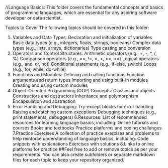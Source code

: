 //Language Basics:
This folder covers the fundamental concepts and basics of programming languages, which are essential for any aspiring software developer or data scientist.

Topics to Cover
The following topics should be covered in this folder:

1. Variables and Data Types:
Declaration and initialization of variables
Basic data types (e.g., integers, floats, strings, booleans)
Complex data types (e.g., lists, arrays, dictionaries)
Type casting and conversion
2. Operators and Control Structures:
Arithmetic operators (e.g., +, -, *, /, %)
Comparison operators (e.g., ==, !=, >, <, >=, <=)
Logical operators (e.g., and, or, not)
Conditional statements (e.g., if-else, switch)
Loops (e.g., for, while, do-while)
3. Functions and Modules:
Defining and calling functions
Function arguments and return types
Importing and using built-in modules
Creating and using custom modules
4. Object-Oriented Programming (OOP) Concepts:
Classes and objects
Constructors and destructors
Inheritance and polymorphism
Encapsulation and abstraction
5. Error Handling and Debugging:
Try-except blocks for error handling
Raising and catching custom exceptions
Debugging techniques (e.g., print statements, debuggers)
6.Resources:
List of recommended resources for learning language basics, including:
Online tutorials and courses
Books and textbooks
Practice platforms and coding challenges
7.Practice Exercises
A collection of practice exercises and problems to help reinforce understanding of language basics, including:
Code snippets with explanations
Exercises with solutions
8.Links to online platforms for practice
##Feel free to add or remove topics as per your requirements. You can also create subfolders or separate markdown files for each topic to keep your repository organized.
